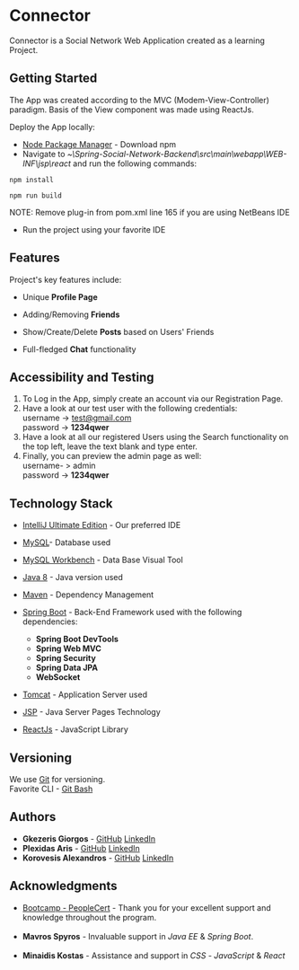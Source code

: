 # Connector

Connector is a Social Network Web Application created as a learning Project.

## Getting Started


The App was created according to the MVC (Modem-View-Controller) paradigm. 
Basis of the View component was made using ReactJs.

Deploy the App locally:

* [Node Package Manager](https://www.npmjs.com/get-npm) - Download npm
* Navigate to *~\Spring-Social-Network-Backend\src\main\webapp\WEB-INF\jsp\react*
 and run the following commands:
```
npm install
```
```
npm run build
```
NOTE: Remove plug-in from pom.xml line 165 if you are using NetBeans IDE


* Run the project using your favorite IDE

## Features


Project's key features include:

- Unique **Profile Page**

- Adding/Removing **Friends** 

- Show/Create/Delete **Posts** based on Users' Friends

- Full-fledged **Chat** functionality

## Accessibility and Testing


1. To Log in the App, simply create an account via our Registration Page.
2. Have a look at our test user with the following credentials: <br>username -> test@gmail.com <br> password -> **1234qwer**
3. Have a look at all our registered Users using the Search functionality on the top left, leave the text blank and type enter.
4. Finally, you can preview the admin page as well: <br>
username- > admin <br> password -> **1234qwer**


## Technology Stack


* [IntelliJ Ultimate Edition](https://www.jetbrains.com/idea/) - Our preferred IDE
* [MySQL](https://www.mysql.com/)- Database used
* [MySQL Workbench](https://www.mysql.com/products/workbench/) - Data Base Visual Tool
* [Java 8](https://java.com/en/download/faq/release_changes.xml) - Java version used
* [Maven](https://maven.apache.org/) - Dependency Management
* [Spring Boot](https://spring.io/projects/spring-boot) - Back-End Framework used with the following dependencies:

    * **Spring Boot DevTools**
    * **Spring Web MVC**
    * **Spring Security**
    * **Spring Data JPA**
    * **WebSocket**

* [Tomcat](http://tomcat.apache.org/) - Application Server used
* [JSP](https://www.oracle.com/java/technologies/jspt.html) - Java Server Pages Technology
* [ReactJs](https://reactjs.org/) - JavaScript Library 


## Versioning


We use [Git](https://git-scm.com/) for versioning. <br>
Favorite CLI - [Git Bash](https://gitforwindows.org/) 


## Authors 

* **Gkezeris Giorgos** - [GitHub](https://github.com/geo-gkez) 
[LinkedIn](https://www.linkedin.com/in/george-gkezeris/)
* **Plexidas Aris** - [GitHub](https://github.com/aris-plexi) 
[LinkedIn](https://www.linkedin.com/in/aris-plexidas-2824a1159/)
* **Korovesis Alexandros** - [GitHub](https://github.com/a-koro)
[LinkedIn](https://www.linkedin.com/in/alexandros-korovesis-3995b9167/)

## Acknowledgments 

* [Bootcamp - PeopleCert](https://peoplecerteducation.org/) - Thank you for your excellent support and knowledge throughout the program. <br></br>
* **Mavros Spyros** - Invaluable support in *Java EE* & *Spring Boot*.
<br></br>
* **Minaidis Kostas** - Assistance and support in *CSS* - *JavaScript* & *React*

